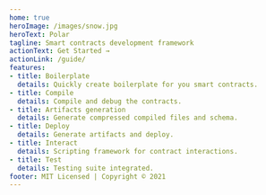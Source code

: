 ```yaml
---
home: true
heroImage: /images/snow.jpg
heroText: Polar
tagline: Smart contracts development framework
actionText: Get Started →
actionLink: /guide/
features:
- title: Boilerplate
  details: Quickly create boilerplate for you smart contracts.
- title: Compile
  details: Compile and debug the contracts.
- title: Artifacts generation
  details: Generate compressed compiled files and schema.
- title: Deploy
  details: Generate artifacts and deploy.
- title: Interact
  details: Scripting framework for contract interactions.
- title: Test
  details: Testing suite integrated.
footer: MIT Licensed | Copyright © 2021
---
```



